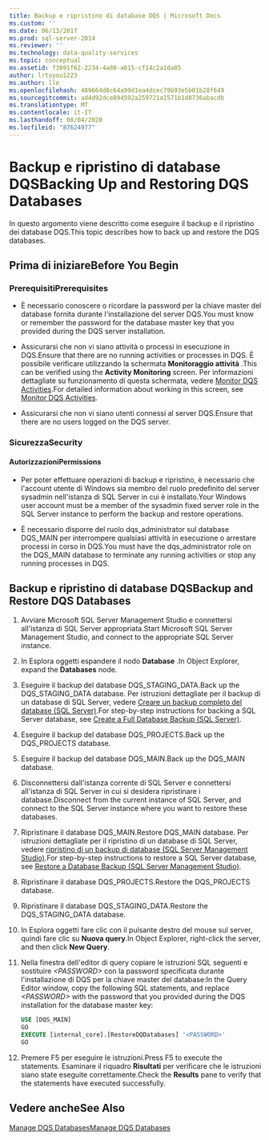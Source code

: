 ```yaml
---
title: Backup e ripristino di database DQS | Microsoft Docs
ms.custom: ''
ms.date: 06/13/2017
ms.prod: sql-server-2014
ms.reviewer: ''
ms.technology: data-quality-services
ms.topic: conceptual
ms.assetid: f3091f62-2234-4a80-a615-cf14c2a1da85
author: lrtoyou1223
ms.author: lle
ms.openlocfilehash: 489664d8c64a99d1ea4dcec79b93e5b01b28f649
ms.sourcegitcommit: ad4d92dce894592a259721a1571b1d8736abacdb
ms.translationtype: MT
ms.contentlocale: it-IT
ms.lasthandoff: 08/04/2020
ms.locfileid: "87624977"
---
```

# <a name="backing-up-and-restoring-dqs-databases"></a><span data-ttu-id="05d29-102">Backup e ripristino di database DQS</span><span class="sxs-lookup"><span data-stu-id="05d29-102">Backing Up and Restoring DQS Databases</span></span>
  <span data-ttu-id="05d29-103">In questo argomento viene descritto come eseguire il backup e il ripristino dei database DQS.</span><span class="sxs-lookup"><span data-stu-id="05d29-103">This topic describes how to back up and restore the DQS databases.</span></span>  
  
##  <a name="before-you-begin"></a><a name="BeforeYouBegin"></a> <span data-ttu-id="05d29-104">Prima di iniziare</span><span class="sxs-lookup"><span data-stu-id="05d29-104">Before You Begin</span></span>  
  
###  <a name="prerequisites"></a><a name="Prerequisites"></a> <span data-ttu-id="05d29-105">Prerequisiti</span><span class="sxs-lookup"><span data-stu-id="05d29-105">Prerequisites</span></span>  
  
-   <span data-ttu-id="05d29-106">È necessario conoscere o ricordare la password per la chiave master del database fornita durante l'installazione del server DQS.</span><span class="sxs-lookup"><span data-stu-id="05d29-106">You must know or remember the password for the database master key that you provided during the DQS server installation.</span></span>  
  
-   <span data-ttu-id="05d29-107">Assicurarsi che non vi siano attività o processi in esecuzione in DQS.</span><span class="sxs-lookup"><span data-stu-id="05d29-107">Ensure that there are no running activities or processes in DQS.</span></span> <span data-ttu-id="05d29-108">È possibile verificare utilizzando la schermata **Monitoraggio attività** .</span><span class="sxs-lookup"><span data-stu-id="05d29-108">This can be verified using the **Activity Monitoring** screen.</span></span> <span data-ttu-id="05d29-109">Per informazioni dettagliate su funzionamento di questa schermata, vedere [Monitor DQS Activities](../../2014/data-quality-services/monitor-dqs-activities.md).</span><span class="sxs-lookup"><span data-stu-id="05d29-109">For detailed information about working in this screen, see [Monitor DQS Activities](../../2014/data-quality-services/monitor-dqs-activities.md).</span></span>  
  
-   <span data-ttu-id="05d29-110">Assicurarsi che non vi siano utenti connessi al server DQS.</span><span class="sxs-lookup"><span data-stu-id="05d29-110">Ensure that there are no users logged on the DQS server.</span></span>  
  
###  <a name="security"></a><a name="Security"></a> <span data-ttu-id="05d29-111">Sicurezza</span><span class="sxs-lookup"><span data-stu-id="05d29-111">Security</span></span>  
  
####  <a name="permissions"></a><a name="Permissions"></a> <span data-ttu-id="05d29-112">Autorizzazioni</span><span class="sxs-lookup"><span data-stu-id="05d29-112">Permissions</span></span>  
  
-   <span data-ttu-id="05d29-113">Per poter effettuare operazioni di backup e ripristino, è necessario che l'account utente di Windows sia membro del ruolo predefinito del server sysadmin nell'istanza di SQL Server in cui è installato.</span><span class="sxs-lookup"><span data-stu-id="05d29-113">Your Windows user account must be a member of the sysadmin fixed server role in the SQL Server instance to perform the backup and restore operations.</span></span>  
  
-   <span data-ttu-id="05d29-114">È necessario disporre del ruolo dqs_administrator sul database DQS_MAIN per interrompere qualsiasi attività in esecuzione o arrestare processi in corso in DQS.</span><span class="sxs-lookup"><span data-stu-id="05d29-114">You must have the dqs_administrator role on the DQS_MAIN database to terminate any running activities or stop any running processes in DQS.</span></span>  
  
##  <a name="backup-and-restore-dqs-databases"></a><a name="BackupRestore"></a> <span data-ttu-id="05d29-115">Backup e ripristino di database DQS</span><span class="sxs-lookup"><span data-stu-id="05d29-115">Backup and Restore DQS Databases</span></span>  
  
1.  <span data-ttu-id="05d29-116">Avviare Microsoft SQL Server Management Studio e connettersi all'istanza di SQL Server appropriata.</span><span class="sxs-lookup"><span data-stu-id="05d29-116">Start Microsoft SQL Server Management Studio, and connect to the appropriate SQL Server instance.</span></span>  
  
2.  <span data-ttu-id="05d29-117">In Esplora oggetti espandere il nodo **Database** .</span><span class="sxs-lookup"><span data-stu-id="05d29-117">In Object Explorer, expand the **Databases** node.</span></span>  
  
3.  <span data-ttu-id="05d29-118">Eseguire il backup del database DQS_STAGING_DATA.</span><span class="sxs-lookup"><span data-stu-id="05d29-118">Back up the DQS_STAGING_DATA database.</span></span> <span data-ttu-id="05d29-119">Per istruzioni dettagliate per il backup di un database di SQL Server, vedere [Creare un backup completo del database &#40;SQL Server&#41;](../relational-databases/backup-restore/create-a-full-database-backup-sql-server.md).</span><span class="sxs-lookup"><span data-stu-id="05d29-119">For step-by-step instructions for backing a SQL Server database, see [Create a Full Database Backup &#40;SQL Server&#41;](../relational-databases/backup-restore/create-a-full-database-backup-sql-server.md).</span></span>  
  
4.  <span data-ttu-id="05d29-120">Eseguire il backup del database DQS_PROJECTS.</span><span class="sxs-lookup"><span data-stu-id="05d29-120">Back up the DQS_PROJECTS database.</span></span>  
  
5.  <span data-ttu-id="05d29-121">Eseguire il backup del database DQS_MAIN.</span><span class="sxs-lookup"><span data-stu-id="05d29-121">Back up the DQS_MAIN database.</span></span>  
  
6.  <span data-ttu-id="05d29-122">Disconnettersi dall'istanza corrente di SQL Server e connettersi all'istanza di SQL Server in cui si desidera ripristinare i database.</span><span class="sxs-lookup"><span data-stu-id="05d29-122">Disconnect from the current instance of SQL Server, and connect to the SQL Server instance where you want to restore these databases.</span></span>  
  
7.  <span data-ttu-id="05d29-123">Ripristinare il database DQS_MAIN.</span><span class="sxs-lookup"><span data-stu-id="05d29-123">Restore DQS_MAIN database.</span></span> <span data-ttu-id="05d29-124">Per istruzioni dettagliate per il ripristino di un database di SQL Server, vedere [ripristino di un backup di database &#40;SQL Server Management Studio&#41;](../relational-databases/backup-restore/restore-a-database-backup-using-ssms.md).</span><span class="sxs-lookup"><span data-stu-id="05d29-124">For step-by-step instructions to restore a SQL Server database, see [Restore a Database Backup &#40;SQL Server Management Studio&#41;](../relational-databases/backup-restore/restore-a-database-backup-using-ssms.md).</span></span>  
  
8.  <span data-ttu-id="05d29-125">Ripristinare il database DQS_PROJECTS.</span><span class="sxs-lookup"><span data-stu-id="05d29-125">Restore the DQS_PROJECTS database.</span></span>  
  
9. <span data-ttu-id="05d29-126">Ripristinare il database DQS_STAGING_DATA.</span><span class="sxs-lookup"><span data-stu-id="05d29-126">Restore the DQS_STAGING_DATA database.</span></span>  
  
10. <span data-ttu-id="05d29-127">In Esplora oggetti fare clic con il pulsante destro del mouse sul server, quindi fare clic su **Nuova query**.</span><span class="sxs-lookup"><span data-stu-id="05d29-127">In Object Explorer, right-click the server, and then click **New Query**.</span></span>  
  
11. <span data-ttu-id="05d29-128">Nella finestra dell'editor di query copiare le istruzioni SQL seguenti e sostituire *\<PASSWORD>* con la password specificata durante l'installazione di DQS per la chiave master del database:</span><span class="sxs-lookup"><span data-stu-id="05d29-128">In the Query Editor window, copy the following SQL statements, and replace *\<PASSWORD>* with the password that you provided during the DQS installation for the database master key:</span></span>  
  
    ```sql  
    USE [DQS_MAIN]  
    GO  
    EXECUTE [internal_core].[RestoreDQDatabases] '<PASSWORD>'  
    GO  
    ```  
  
12. <span data-ttu-id="05d29-129">Premere F5 per eseguire le istruzioni.</span><span class="sxs-lookup"><span data-stu-id="05d29-129">Press F5 to execute the statements.</span></span> <span data-ttu-id="05d29-130">Esaminare il riquadro **Risultati** per verificare che le istruzioni siano state eseguite correttamente.</span><span class="sxs-lookup"><span data-stu-id="05d29-130">Check the **Results** pane to verify that the statements have executed successfully.</span></span>  
  
## <a name="see-also"></a><span data-ttu-id="05d29-131">Vedere anche</span><span class="sxs-lookup"><span data-stu-id="05d29-131">See Also</span></span>  
 [<span data-ttu-id="05d29-132">Manage DQS Databases</span><span class="sxs-lookup"><span data-stu-id="05d29-132">Manage DQS Databases</span></span>](../../2014/data-quality-services/manage-dqs-databases.md)  
  
  

